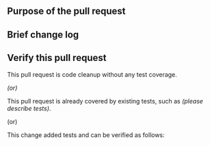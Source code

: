 <!--Thanks very much for contributing to Apache DolphinScheduler. Please review https://dolphinscheduler.apache.org/en-us/community/development/pull-request.html before opening a pull request.-->


## Purpose of the pull request

<!--(For example: This pull request adds checkstyle plugin).-->

## Brief change log

<!--*(for example:)*
  - *Add maven-checkstyle-plugin to root pom.xml*
-->
## Verify this pull request

<!--*(Please pick either of the following options)*-->

This pull request is code cleanup without any test coverage.

*(or)*

This pull request is already covered by existing tests, such as *(please describe tests)*.

(or)

This change added tests and can be verified as follows:

<!--*(example:)*
  - *Added dolphinscheduler-dao tests for end-to-end.*
  - *Added CronUtilsTest to verify the change.*
  - *Manually verified the change by testing locally.* -->
